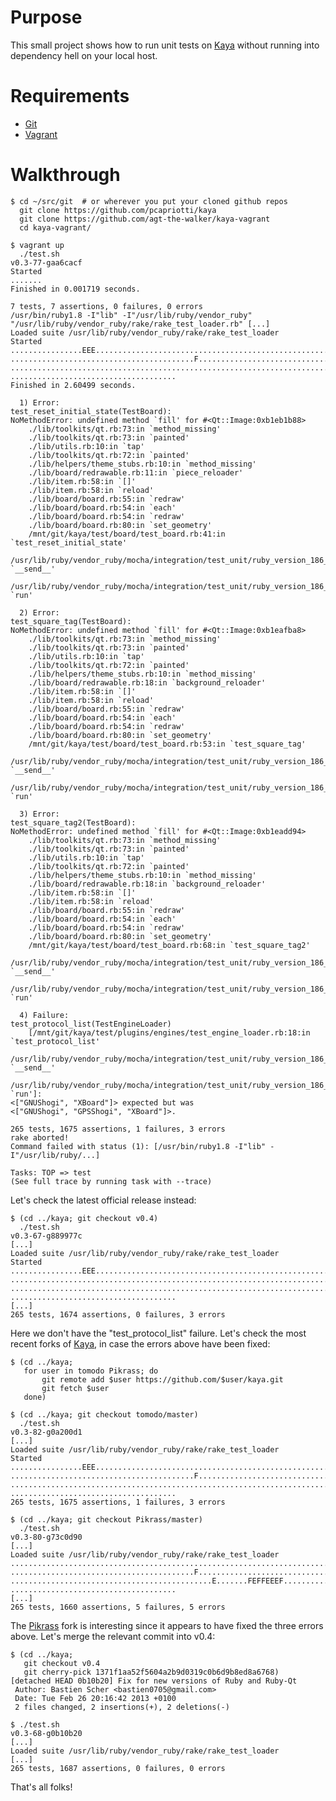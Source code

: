 # Purpose

This small project shows how to run unit tests on
[Kaya](http://www.paolocapriotti.com/kaya/) without running into dependency
hell on your local host.

# Requirements

* [Git](http://git-scm.com/)
* [Vagrant](https://www.vagrantup.com/)

# Walkthrough

    $ cd ~/src/git  # or wherever you put your cloned github repos
      git clone https://github.com/pcapriotti/kaya
      git clone https://github.com/agt-the-walker/kaya-vagrant
      cd kaya-vagrant/

    $ vagrant up
      ./test.sh
    v0.3-77-gaa6cacf
    Started
    .......
    Finished in 0.001719 seconds.
    
    7 tests, 7 assertions, 0 failures, 0 errors
    /usr/bin/ruby1.8 -I"lib" -I"/usr/lib/ruby/vendor_ruby" "/usr/lib/ruby/vendor_ruby/rake/rake_test_loader.rb" [...]
    Loaded suite /usr/lib/ruby/vendor_ruby/rake/rake_test_loader
    Started
    ................EEE.........................................................
    .........................................F..................................
    ............................................................................
    .....................................
    Finished in 2.60499 seconds.
    
      1) Error:
    test_reset_initial_state(TestBoard):
    NoMethodError: undefined method `fill' for #<Qt::Image:0xb1eb1b88>
        ./lib/toolkits/qt.rb:73:in `method_missing'
        ./lib/toolkits/qt.rb:73:in `painted'
        ./lib/utils.rb:10:in `tap'
        ./lib/toolkits/qt.rb:72:in `painted'
        ./lib/helpers/theme_stubs.rb:10:in `method_missing'
        ./lib/board/redrawable.rb:11:in `piece_reloader'
        ./lib/item.rb:58:in `[]'
        ./lib/item.rb:58:in `reload'
        ./lib/board/board.rb:55:in `redraw'
        ./lib/board/board.rb:54:in `each'
        ./lib/board/board.rb:54:in `redraw'
        ./lib/board/board.rb:80:in `set_geometry'
        /mnt/git/kaya/test/board/test_board.rb:41:in `test_reset_initial_state'
        /usr/lib/ruby/vendor_ruby/mocha/integration/test_unit/ruby_version_186_and_above.rb:22:in `__send__'
        /usr/lib/ruby/vendor_ruby/mocha/integration/test_unit/ruby_version_186_and_above.rb:22:in `run'
    
      2) Error:
    test_square_tag(TestBoard):
    NoMethodError: undefined method `fill' for #<Qt::Image:0xb1eafba8>
        ./lib/toolkits/qt.rb:73:in `method_missing'
        ./lib/toolkits/qt.rb:73:in `painted'
        ./lib/utils.rb:10:in `tap'
        ./lib/toolkits/qt.rb:72:in `painted'
        ./lib/helpers/theme_stubs.rb:10:in `method_missing'
        ./lib/board/redrawable.rb:18:in `background_reloader'
        ./lib/item.rb:58:in `[]'
        ./lib/item.rb:58:in `reload'
        ./lib/board/board.rb:55:in `redraw'
        ./lib/board/board.rb:54:in `each'
        ./lib/board/board.rb:54:in `redraw'
        ./lib/board/board.rb:80:in `set_geometry'
        /mnt/git/kaya/test/board/test_board.rb:53:in `test_square_tag'
        /usr/lib/ruby/vendor_ruby/mocha/integration/test_unit/ruby_version_186_and_above.rb:22:in `__send__'
        /usr/lib/ruby/vendor_ruby/mocha/integration/test_unit/ruby_version_186_and_above.rb:22:in `run'
    
      3) Error:
    test_square_tag2(TestBoard):
    NoMethodError: undefined method `fill' for #<Qt::Image:0xb1eadd94>
        ./lib/toolkits/qt.rb:73:in `method_missing'
        ./lib/toolkits/qt.rb:73:in `painted'
        ./lib/utils.rb:10:in `tap'
        ./lib/toolkits/qt.rb:72:in `painted'
        ./lib/helpers/theme_stubs.rb:10:in `method_missing'
        ./lib/board/redrawable.rb:18:in `background_reloader'
        ./lib/item.rb:58:in `[]'
        ./lib/item.rb:58:in `reload'
        ./lib/board/board.rb:55:in `redraw'
        ./lib/board/board.rb:54:in `each'
        ./lib/board/board.rb:54:in `redraw'
        ./lib/board/board.rb:80:in `set_geometry'
        /mnt/git/kaya/test/board/test_board.rb:68:in `test_square_tag2'
        /usr/lib/ruby/vendor_ruby/mocha/integration/test_unit/ruby_version_186_and_above.rb:22:in `__send__'
        /usr/lib/ruby/vendor_ruby/mocha/integration/test_unit/ruby_version_186_and_above.rb:22:in `run'
    
      4) Failure:
    test_protocol_list(TestEngineLoader)
        [/mnt/git/kaya/test/plugins/engines/test_engine_loader.rb:18:in `test_protocol_list'
         /usr/lib/ruby/vendor_ruby/mocha/integration/test_unit/ruby_version_186_and_above.rb:22:in `__send__'
         /usr/lib/ruby/vendor_ruby/mocha/integration/test_unit/ruby_version_186_and_above.rb:22:in `run']:
    <["GNUShogi", "XBoard"]> expected but was
    <["GNUShogi", "GPSShogi", "XBoard"]>.
    
    265 tests, 1675 assertions, 1 failures, 3 errors
    rake aborted!
    Command failed with status (1): [/usr/bin/ruby1.8 -I"lib" -I"/usr/lib/ruby/...]
    
    Tasks: TOP => test
    (See full trace by running task with --trace)

Let's check the latest official release instead:

    $ (cd ../kaya; git checkout v0.4)
      ./test.sh
    v0.3-67-g889977c
    [...]
    Loaded suite /usr/lib/ruby/vendor_ruby/rake/rake_test_loader
    Started
    ................EEE.........................................................
    ............................................................................
    ............................................................................
    .....................................
    [...]
    265 tests, 1674 assertions, 0 failures, 3 errors

Here we don't have the "test\_protocol\_list" failure. Let's check the most
recent forks of [Kaya](http://www.paolocapriotti.com/kaya/), in case the errors
above have been fixed:

    $ (cd ../kaya;
       for user in tomodo Pikrass; do
           git remote add $user https://github.com/$user/kaya.git
           git fetch $user
       done)

    $ (cd ../kaya; git checkout tomodo/master)
      ./test.sh
    v0.3-82-g0a200d1
    [...]
    Loaded suite /usr/lib/ruby/vendor_ruby/rake/rake_test_loader
    Started
    ................EEE.........................................................
    .........................................F..................................
    ............................................................................
    .....................................
    265 tests, 1675 assertions, 1 failures, 3 errors

    $ (cd ../kaya; git checkout Pikrass/master)
      ./test.sh
    v0.3-80-g73c0d90
    [...]
    Loaded suite /usr/lib/ruby/vendor_ruby/rake/rake_test_loader
    ............................................................................
    .........................................F..................................
    .............................................E.......FEFFEEEF...............
    .....................................
    [...]
    265 tests, 1660 assertions, 5 failures, 5 errors

The [Pikrass](https://github.com/Pikrass) fork is interesting since it appears
to have fixed the three errors above. Let's merge the relevant commit into v0.4:

    $ (cd ../kaya;
       git checkout v0.4
       git cherry-pick 1371f1aa52f5604a2b9d0319c0b6d9b8ed8a6768)
    [detached HEAD 0b10b20] Fix for new versions of Ruby and Ruby-Qt
     Author: Bastien Scher <bastien0705@gmail.com>
     Date: Tue Feb 26 20:16:42 2013 +0100
     2 files changed, 2 insertions(+), 2 deletions(-)

    $ ./test.sh
    v0.3-68-g0b10b20
    [...]
    Loaded suite /usr/lib/ruby/vendor_ruby/rake/rake_test_loader
    [...]
    265 tests, 1687 assertions, 0 failures, 0 errors

That's all folks!
